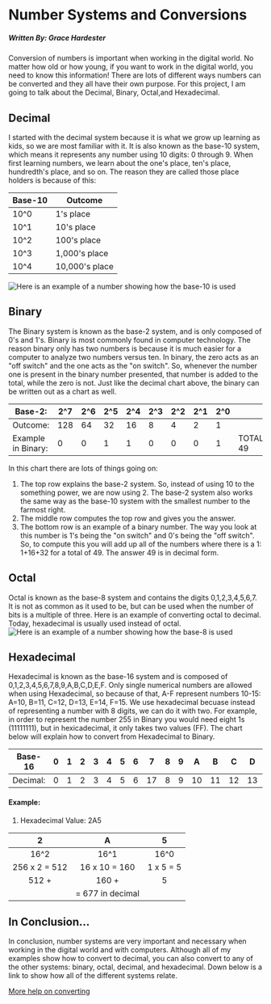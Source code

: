 # Number Systems and Conversions

##### Written By: Grace Hardester

Conversion of numbers is important when working in the digital world. No matter how old or how young, if you want to work in the digital world, you need to know this information! There are lots of different ways numbers can be converted and they all have their own purpose. For this project, I am going to talk about the Decimal, Binary, Octal,and Hexadecimal.  

## Decimal

I started with the decimal system because it is what we grow up learning as kids, so we are most familiar with it. It is also known as the base-10 system, which means it represents any number using 10 digits: 0 through 9. When first learning numbers, we learn about the one's place, ten's place, hundredth's place, and so on. The reason they are called those place holders is because of this: 


| Base-10 | Outcome          |
|---------|------------------|
|   10^0  |   1's place      | 
|   10^1  |   10's place     | 
|   10^2  |   100's place    |  
|   10^3  |   1,000's place  | 
|   10^4  |   10,000's place |

![Here is an example of a number showing how the base-10 is used](https://slideplayer.com/slide/6839307/23/images/4/Decimal+Numbering+System.jpg)

## Binary
The Binary system is known as the base-2 system, and is only composed of 0's and 1's. Binary is most commonly found in computer technology. The reason binary only has two numbers is because it is much easier for a computer to analyze two numbers versus ten. In binary, the zero acts as an "off switch" and the one acts as the "on switch". So, whenever the number one is present in the binary number presented, that number is added to the total, while the zero is not. Just like the decimal chart above, the binary can be written out as a chart as well. 

| Base-2:             | 2^7 | 2^6 | 2^5 | 2^4 | 2^3 | 2^2 | 2^1 | 2^0 |           |
|---------------------|-----|-----|-----|-----|-----|-----|-----|-----|-----------|
| Outcome:            | 128 | 64  | 32  | 16  | 8   | 4   | 2   | 1   |           |
| Example in Binary:  | 0   | 0   | 1   | 1   | 0   | 0   | 0   | 1   | TOTAL: 49 |

In this chart there are lots of things going on:
1. The top row explains the base-2 system. So, instead of using 10 to the something power, we are now using 2. The base-2 system also works the same way as the base-10 system with the smallest number to the farmost right. 
2. The middle row computes the top row and gives you the answer.
3. The bottom row is an example of a binary number. The way you look at this number is 1's being the "on switch" and 0's being the "off switch". So, to compute this you will add up all of the numbers where there is a 1: 1+16+32 for a total of 49. The answer 49 is in decimal form. 

## Octal
Octal is known as the base-8 system and contains the digits 0,1,2,3,4,5,6,7. It is not as common as it used to be, but can be used when the number of bits is a multiple of three. Here is an example of converting octal to decimal. Today, hexadecimal is usually used instead of octal.
![Here is an example of a number showing how the base-8 is used](https://media.geeksforgeeks.org/wp-content/uploads/octToDec.png)

## Hexadecimal
Hexadecimal is known as the base-16 system and is composed of 0,1,2,3,4,5,6,7,8,9,A,B,C,D,E,F. Only single numerical numbers are allowed when using Hexadecimal, so because of that, A-F represent numbers 10-15: A=10, B=11, C=12, D=13, E=14, F=15. We use hexadecimal becuase instead of representing a number with 8 digits, we can do it with two. For example, in order to represent the number 255 in Binary you would need eight 1s (11111111), but in hexicadecimal, it only takes two values (FF). The chart below will explain how to convert from Hexadecimal to Binary.

| Base-16  | 0 | 1 | 2 | 3 | 4 | 5 | 6 | 7  | 8 | 9 | A  | B  | C  | D  | E  | F  |
|----------|---|---|---|---|---|---|---|----|---|---|----|----|----|----|----|----|
| Decimal: | 0 | 1 | 2 | 3 | 4 | 5 | 6 | 17 | 8 | 9 | 10 | 11 | 12 | 13 | 14 | 15 |

#### Example:
1. Hexadecimal Value: 2A5

|       2       |         A        |     5     |
|:-------------:|:----------------:|:---------:|
|      16^2     |       16^1       |    16^0   |
| 256 x 2 = 512 |   16 x 10 = 160  | 1 x 5 = 5 |
|     512 +     |      160 +       |     5     |
|               | = 677 in decimal |           |



## In Conclusion...
In conclusion, number systems are very important and necessary when working in the digital world and with computers. Although all of my examples show how to convert to decimal, you can also convert to any of the other systems: binary, octal, decimal, and hexadecimal. Down below is a link to show how all of the different systems relate. 

[More help on converting](https://www.tutorialspoint.com/computer_logical_organization/number_system_conversion.htm)
